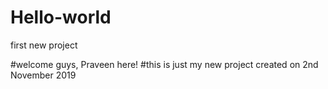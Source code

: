 # Hello-world
first new project

#welcome guys, Praveen here!
#this is just my new project created on 2nd November 2019
